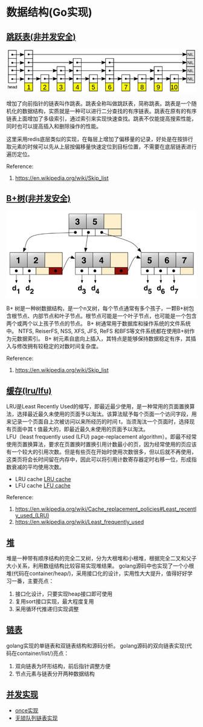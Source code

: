 # 数据结构(Go实现)

## [跳跃表(非并发安全)](./skip_list/skip_list.go)

![skip list](./resource/800px-Skip_list.svg.png)

增加了向前指针的链表叫作跳表。跳表全称叫做跳跃表，简称跳表。跳表是一个随机化的数据结构，实质就是一种可以进行二分查找的有序链表。跳表在原有的有序链表上面增加了多级索引，通过索引来实现快速查找。跳表不仅能提高搜索性能，同时也可以提高插入和删除操作的性能。

这里采用redis底层类似的实现，在每层上增加了偏移量的记录，好处是在按排行取元素的时候可以先从上层按偏移量快速定位到目标位置，不需要在底层链表进行遍历定位。

Reference:
1. https://en.wikipedia.org/wiki/Skip_list


## [B+树(非并发安全)](./tree/b_tree.go)
 
![b+ tree](./resource/800px-Bplustree.png)
 
B+ 树是一种树数据结构，是一个n叉树，每个节点通常有多个孩子，一颗B+树包含根节点、内部节点和叶子节点。根节点可能是一个叶子节点，也可能是一个包含两个或两个以上孩子节点的节点。 
B+ 树通常用于数据库和操作系统的文件系统中。 NTFS, ReiserFS, NSS, XFS, JFS, ReFS 和BFS等文件系统都在使用B+树作为元数据索引。 
B+ 树元素自底向上插入，其特点是能够保持数据稳定有序，其插入与修改拥有较稳定的对数时间复杂度。 

Reference:
1. https://en.wikipedia.org/wiki/Skip_list


## [缓存(lru/lfu)](./cache/lru.go)

LRU是Least Recently Used的缩写，即最近最少使用，是一种常用的页面置换算法，选择最近最久未使用的页面予以淘汰。该算法赋予每个页面一个访问字段，用来记录一个页面自上次被访问以来所经历的时间 t，当须淘汰一个页面时，选择现有页面中其 t 值最大的，即最近最久未使用的页面予以淘汰。  
LFU（least frequently used (LFU) page-replacement algorithm）。即最不经常使用页置换算法，要求在页置换时置换引用计数最小的页，因为经常使用的页应该有一个较大的引用次数。但是有些页在开始时使用次数很多，但以后就不再使用，这类页将会长时间留在内存中，因此可以将引用计数寄存器定时右移一位，形成指数衰减的平均使用次数。

- LRU cache [LRU cache](./cache/lru.go)
- LFU cache [LFU cache](./cache/lfu.go)

Reference:
1. https://en.wikipedia.org/wiki/Cache_replacement_policies#Least_recently_used_(LRU) 
2. https://en.wikipedia.org/wiki/Least_frequently_used


## [堆](./heap/heap.go)

堆是一种带有顺序结构的完全二叉树，分为大根堆和小根堆，根据完全二叉和父子大小关系，利用数组结构比较容易实现堆结果。
golang源码中也实现了一个小根堆(代码在container/heap/)，采用接口化的设计，实用性大大提升，值得好好学习一番，主要亮点：
1. 接口化设计，只要实现heap接口即可使用
2. 复用sort接口实现，最大程度复用
3. 采用循环代推递归实现调整 

## [链表](./list/dual_link_list.go)

golang实现的单链表和双链表结构和源码分析。
golang源码的双向链表实现(代码在container/list/)亮点：
1. 双向链表为环形结构，前后指针调整方便
2. 节点元素与链表分开两种数据结构

## [并发实现](./concurrent/concurrent_example.go)

- [once实现](./concurrent/once.go)
- [无锁队列链表实现](./concurrent/linked_queue.go)

